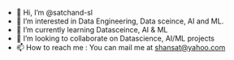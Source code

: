 - 👋 Hi, I’m @satchand-sl
- 👀 I’m interested in Data Engineering, Data sceince, AI and ML.
- 🌱 I’m currently learning Datasceince, AI & ML
- 💞️ I’m looking to collaborate on Datascience, AI/ML projects
- 📫 How to reach me : You can mail me at shansat@yahoo.com

<!---
satchand-sl/satchand-sl is a ✨ special ✨ repository because its `README.md` (this file) appears on your GitHub profile.
You can click the Preview link to take a look at your changes.
--->

